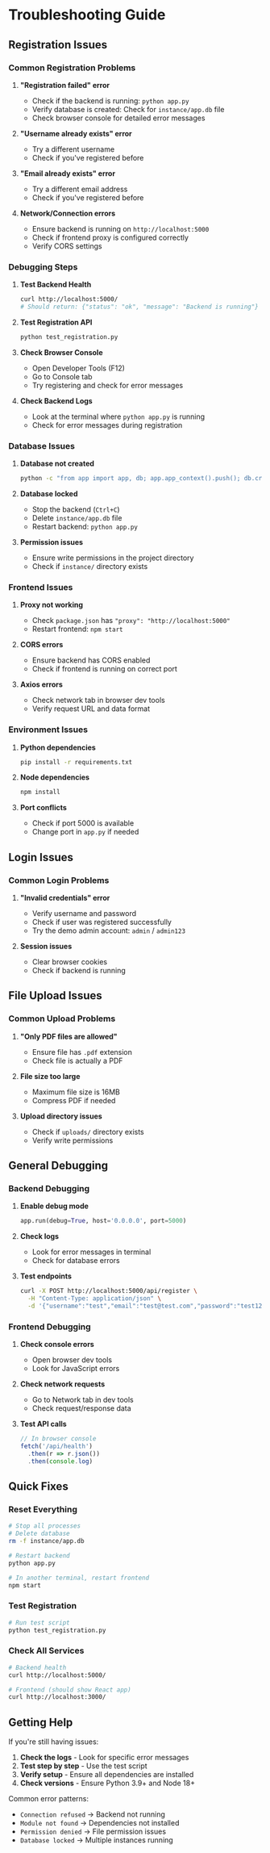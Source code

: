 # Troubleshooting Guide

## Registration Issues

### Common Registration Problems

1. **"Registration failed" error**
   - Check if the backend is running: `python app.py`
   - Verify database is created: Check for `instance/app.db` file
   - Check browser console for detailed error messages

2. **"Username already exists" error**
   - Try a different username
   - Check if you've registered before

3. **"Email already exists" error**
   - Try a different email address
   - Check if you've registered before

4. **Network/Connection errors**
   - Ensure backend is running on `http://localhost:5000`
   - Check if frontend proxy is configured correctly
   - Verify CORS settings

### Debugging Steps

1. **Test Backend Health**
   ```bash
   curl http://localhost:5000/
   # Should return: {"status": "ok", "message": "Backend is running"}
   ```

2. **Test Registration API**
   ```bash
   python test_registration.py
   ```

3. **Check Browser Console**
   - Open Developer Tools (F12)
   - Go to Console tab
   - Try registering and check for error messages

4. **Check Backend Logs**
   - Look at the terminal where `python app.py` is running
   - Check for error messages during registration

### Database Issues

1. **Database not created**
   ```bash
   python -c "from app import app, db; app.app_context().push(); db.create_all()"
   ```

2. **Database locked**
   - Stop the backend (`Ctrl+C`)
   - Delete `instance/app.db` file
   - Restart backend: `python app.py`

3. **Permission issues**
   - Ensure write permissions in the project directory
   - Check if `instance/` directory exists

### Frontend Issues

1. **Proxy not working**
   - Check `package.json` has `"proxy": "http://localhost:5000"`
   - Restart frontend: `npm start`

2. **CORS errors**
   - Ensure backend has CORS enabled
   - Check if frontend is running on correct port

3. **Axios errors**
   - Check network tab in browser dev tools
   - Verify request URL and data format

### Environment Issues

1. **Python dependencies**
   ```bash
   pip install -r requirements.txt
   ```

2. **Node dependencies**
   ```bash
   npm install
   ```

3. **Port conflicts**
   - Check if port 5000 is available
   - Change port in `app.py` if needed

## Login Issues

### Common Login Problems

1. **"Invalid credentials" error**
   - Verify username and password
   - Check if user was registered successfully
   - Try the demo admin account: `admin` / `admin123`

2. **Session issues**
   - Clear browser cookies
   - Check if backend is running

## File Upload Issues

### Common Upload Problems

1. **"Only PDF files are allowed"**
   - Ensure file has `.pdf` extension
   - Check file is actually a PDF

2. **File size too large**
   - Maximum file size is 16MB
   - Compress PDF if needed

3. **Upload directory issues**
   - Check if `uploads/` directory exists
   - Verify write permissions

## General Debugging

### Backend Debugging

1. **Enable debug mode**
   ```python
   app.run(debug=True, host='0.0.0.0', port=5000)
   ```

2. **Check logs**
   - Look for error messages in terminal
   - Check for database errors

3. **Test endpoints**
   ```bash
   curl -X POST http://localhost:5000/api/register \
     -H "Content-Type: application/json" \
     -d '{"username":"test","email":"test@test.com","password":"test123"}'
   ```

### Frontend Debugging

1. **Check console errors**
   - Open browser dev tools
   - Look for JavaScript errors

2. **Check network requests**
   - Go to Network tab in dev tools
   - Check request/response data

3. **Test API calls**
   ```javascript
   // In browser console
   fetch('/api/health')
     .then(r => r.json())
     .then(console.log)
   ```

## Quick Fixes

### Reset Everything
```bash
# Stop all processes
# Delete database
rm -f instance/app.db

# Restart backend
python app.py

# In another terminal, restart frontend
npm start
```

### Test Registration
```bash
# Run test script
python test_registration.py
```

### Check All Services
```bash
# Backend health
curl http://localhost:5000/

# Frontend (should show React app)
curl http://localhost:3000/
```

## Getting Help

If you're still having issues:

1. **Check the logs** - Look for specific error messages
2. **Test step by step** - Use the test script
3. **Verify setup** - Ensure all dependencies are installed
4. **Check versions** - Ensure Python 3.9+ and Node 18+

Common error patterns:
- `Connection refused` → Backend not running
- `Module not found` → Dependencies not installed
- `Permission denied` → File permission issues
- `Database locked` → Multiple instances running
